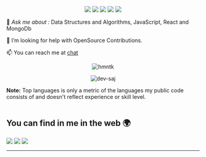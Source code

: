 <p align= "center">

<img src="https://img.shields.io/badge/-Javascript-red"/>
<img src="https://img.shields.io/badge/-ReactJS-blue"/>
<img src="https://img.shields.io/badge/-NodeJS-green"/>
<img src="https://img.shields.io/badge/-ExpressJS-blueviolet"/>
<img src="https://img.shields.io/badge/-MongoDB-brightgreen"/>
</p>


💬 *Ask me about :* Data Structures and Algorithms, JavaScript, React and MongoDb

🤝 I’m looking for help with OpenSource Contributions.

📫 You can reach me at [chat](https://www.linkedin.com/in/hemanthkona/) 

<p align="center">
    <img src="https://github-readme-streak-stats.herokuapp.com/?user=hmntk&" alt="hmntk" />
</p>
     
  <p align="center">
   <img align="center" src="https://github-readme-stats.vercel.app/api/top-langs?username=hmntk&show_icons=true&locale=en&layout=compact" alt="dev-saj" />
    </p>
  <b>Note:</b> Top languages is only a metric of the languages my public code consists of and doesn't reflect experience or skill level.

<br/>

<br/>

## You can find in me in the web 🌍

<p align="left">

<a target="_blank" href = "https://hemanth.dev.voyage/"><img src="https://img.shields.io/badge/-Portfolio%20Website-222?style=flat&logo=medium&logoColor=white"/></a>
<a target="_blank" href = "https://twitter.com/_hemanthkona"><img src="http://img.shields.io/badge/-Twitter-1DA1F2?style=flat&logo=twitter&logoColor=white"/></a>
<a target="_blank" href = "mailto:hemanth.kona@yahoo.com"><img src="https://img.shields.io/badge/-Gmail-D14836?style=flat&logo=gmail&logoColor=white"/></a>

</p>


---

